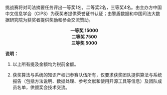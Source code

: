 挑战赛将对司法摘要任务评出一等奖1名，二等奖2名，三等奖4名。由主办方中国中文信息学会（CIPS）为获奖者提供荣誉证书认证；由擎盾数据和中国司法大数据研究院为获奖者提供奖励和参会交流赞助。

<center><b>一等奖 15000
    <br>二等奖 7500
    <br>三等奖  5000</b></center>



**说明：**

1. 以上所有提及金额均为税前金额。

2. 获奖算法与系统的知识产权归参赛队伍所有，仅要求获奖团队提供算法与系统报告（包括方法说明、数据处理、参考文献和使用开源工具等信息）及团队成员名单，供颁奖会技术交流。